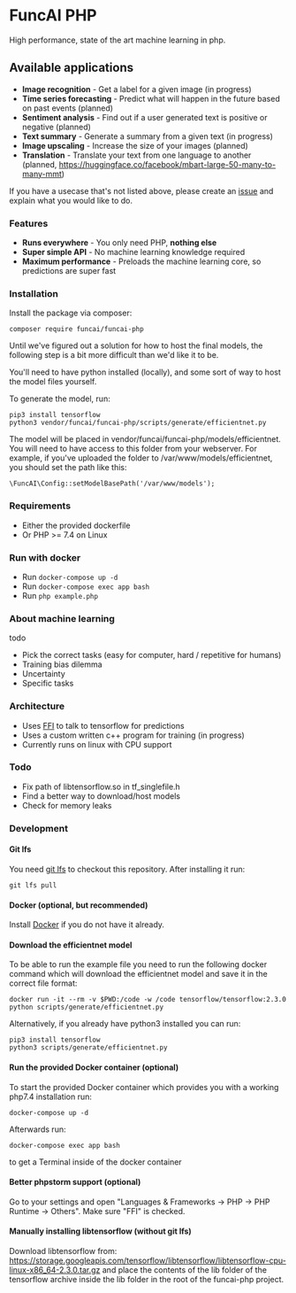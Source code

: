 # FuncAI PHP
High performance, state of the art machine learning in php.

## Available applications

 - **Image recognition** - Get a label for a given image (in progress)
 - **Time series forecasting** - Predict what will happen in the future based on past events (planned)
 - **Sentiment analysis** - Find out if a user generated text is positive or negative (planned)
 - **Text summary** - Generate a summary from a given text (in progress)
 - **Image upscaling** - Increase the size of your images (planned)
 - **Translation** - Translate your text from one language to another (planned, https://huggingface.co/facebook/mbart-large-50-many-to-many-mmt)
 
If you have a usecase that's not listed above, please create an [issue](https://github.com/funcai/funcai-php/issues/new) and explain what you would like to do.

### Features

 - **Runs everywhere** - You only need PHP, **nothing else**
 - **Super simple API** - No machine learning knowledge required
 - **Maximum performance** - Preloads the machine learning core, so predictions are super fast

### Installation
Install the package via composer:

    composer require funcai/funcai-php

Until we've figured out a solution for how to host the final models, the following step is a bit more difficult than we'd like it to be.

You'll need to have python installed (locally), and some sort of way to host the model files yourself.

To generate the model, run:

    pip3 install tensorflow
    python3 vendor/funcai/funcai-php/scripts/generate/efficientnet.py

The model will be placed in vendor/funcai/funcai-php/models/efficientnet. You will need to have access to this folder from your webserver. For example, if you've uploaded the folder to /var/www/models/efficientnet, you should set the path like this:

    \FuncAI\Config::setModelBasePath('/var/www/models');


### Requirements
 - Either the provided dockerfile
 - Or PHP >= 7.4 on Linux

### Run with docker

 - Run `docker-compose up -d`
 - Run `docker-compose exec app bash`
 - Run `php example.php`

### About machine learning
todo
 - Pick the correct tasks (easy for computer, hard / repetitive for humans)
 - Training bias dilemma
 - Uncertainty
 - Specific tasks

### Architecture

 - Uses [FFI](https://www.php.net/manual/en/class.ffi.php) to talk to tensorflow for predictions
 - Uses a custom written c++ program for training (in progress)
 - Currently runs on linux with CPU support

### Todo
 - Fix path of libtensorflow.so in tf_singlefile.h
 - Find a better way to download/host models
 - Check for memory leaks

### Development

#### Git lfs
You need [git lfs](https://git-lfs.github.com/) to checkout this repository. After installing it run:

    git lfs pull

#### Docker (optional, but recommended)
Install [Docker](https://docs.docker.com/get-docker/) if you do not have it already.

#### Download the efficientnet model
To be able to run the example file you need to run the following docker command which will download the efficientnet model and save it in the correct file format:

    docker run -it --rm -v $PWD:/code -w /code tensorflow/tensorflow:2.3.0 python scripts/generate/efficientnet.py

Alternatively, if you already have python3 installed you can run:

    pip3 install tensorflow
    python3 scripts/generate/efficientnet.py

#### Run the provided Docker container (optional)
To start the provided Docker container which provides you with a working php7.4 installation run:

    docker-compose up -d

Afterwards run:

    docker-compose exec app bash

to get a Terminal inside of the docker container

#### Better phpstorm support (optional)
Go to your settings and open "Languages & Frameworks -> PHP -> PHP Runtime -> Others". Make sure "FFI" is checked. 

#### Manually installing libtensorflow (without git lfs)
Download libtensorflow from:
https://storage.googleapis.com/tensorflow/libtensorflow/libtensorflow-cpu-linux-x86_64-2.3.0.tar.gz
and place the contents of the lib folder of the tensorflow archive inside the lib folder in the root of the funcai-php project.
